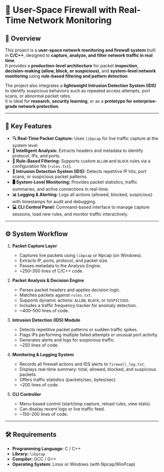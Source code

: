 # 🧱 User-Space Firewall with Real-Time Network Monitoring

## 📘 Overview
This project is a **user-space network monitoring and firewall system** built in **C/C++**, designed to **capture, analyze, and filter network traffic in real time**.  
It provides a **production-level architecture** for packet **inspection**, **decision-making (allow, block, or suspicious)**, and **system-level network monitoring** using **rule-based filtering and pattern detection**.

The project also integrates a **lightweight Intrusion Detection System (IDS)** to identify suspicious behaviors such as repeated access attempts, port scans, or abnormal packet rates.  
It is ideal for **research**, **security learning**, or as a **prototype for enterprise-grade network protection**.

---

## 🚀 Key Features
- **🔍 Real-Time Packet Capture:** Uses `libpcap` for live traffic capture at the system level.  
- **🧠 Intelligent Analysis:** Extracts headers and metadata to identify protocol, IPs, and ports.  
- **🧩 Rule-Based Filtering:** Supports custom `ALLOW` and `BLOCK` rules via a configuration file (`rules.txt`).  
- **🚨 Intrusion Detection System (IDS):** Detects repetitive IP hits, port scans, or suspicious packet patterns.  
- **🖥️ System-Level Monitoring:** Provides packet statistics, traffic summaries, and active connections in real-time.  
- **📊 Logging & Alerting:** Logs all actions (allowed, blocked, suspicious) with timestamps for audit and debugging.  
- **💻 CLI Control Panel:** Command-based interface to manage capture sessions, load new rules, and monitor traffic interactively.  

---

## ⚙️ System Workflow
1. **Packet Capture Layer**  
   - Captures live packets using `libpcap` or Npcap (on Windows).  
   - Extracts IP, ports, protocol, and packet size.  
   - Passes metadata to the Analysis Engine.  
   - ~250–300 lines of C/C++ code.

2. **Packet Analysis & Decision Engine**  
   - Parses packet headers and applies decision logic.  
   - Matches packets against `rules.txt`.  
   - Supports dynamic actions: `ALLOW`, `BLOCK`, or `SUSPICIOUS`.  
   - Includes a traffic frequency tracker for anomaly detection.  
   - ~400–500 lines of code.

3. **Intrusion Detection (IDS) Module**  
   - Detects repetitive packet patterns or sudden traffic spikes.  
   - Flags IPs performing multiple failed attempts or unusual port activity.  
   - Generates alerts and logs for suspicious traffic.  
   - ~250 lines of code.

4. **Monitoring & Logging System**  
   - Records all firewall actions and IDS alerts to `firewall_log.txt`.  
   - Displays real-time summary: total, allowed, blocked, and suspicious packets.  
   - Offers traffic statistics (packets/sec, bytes/sec).  
   - ~200 lines of code.

5. **CLI Controller**  
   - Menu-based control (start/stop capture, reload rules, view stats).  
   - Can display recent logs or live traffic feed.  
   - ~150–200 lines of code.

---

## 🛠️ Requirements
- **Programming Language:** C / C++  
- **Library:** `libpcap`  
- **Compiler:** GCC / G++  
- **Operating System:** Linux or Windows (with Npcap/WinPcap)

